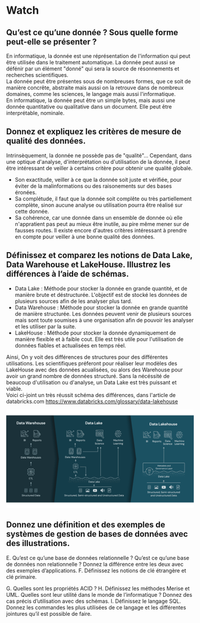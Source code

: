 # Watch 

## Qu’est ce qu’une donnée ? Sous quelle forme peut-elle se présenter ?

En informatique, la donnée est une réprésentation de l'information qui peut être utilisée dans le traitement automatique. La donnée peut aussi se défénir par un élément "donné" qui sera la source de résonnements et recherches scientifiques.  
La donnée peut être présentes sous de nombreuses formes, que ce soit de manière concrête, abstraite mais aussi on la retrouve dans de nombreux domaines, comme les sciences, le langage mais aussi l'informatique.  
En informatique, la donnée peut être un simple bytes, mais aussi une donnée quantitative ou qualitative dans un document. Elle peut être interprétable, nominale.  

## Donnez et expliquez les critères de mesure de qualité des données.

Intrinsèquement, la donnée ne possède pas de "qualité"... Cependant, dans une optique d'analyse, d'interprétation ou d'utilisation de la donnée, il peut être intéressant de veiller à certains critère pour obtenir une qualité globale.  
- Son exactitude, veiller à ce que la donnée soit juste et vérifiée, pour éviter de la malinformations ou des raisonements sur des bases éronées.
- Sa complétude, il faut que la donnée soit complête ou très partiellement complète, sinon aucune analyse ou utilisation pourra être réalisé sur cette donnée.
- Sa cohérence, car une donnée dans un ensemble de donnée où elle n'appratient pas peut au mieux être inutile, au pire même mener sur de fausses routes.
Il existe encore d'autres critères intéressant à prendre en compte pour veiller à une bonne qualité des données.

## Définissez et comparez les notions de Data Lake, Data Warehouse et LakeHouse. Illustrez les différences à l’aide de schémas.
- Data Lake : Méthode pour stocker la donnée en grande quantité, et de manière brute et déstructurée. L'objectif est de stocké les données de plusieurs sources afin de les analyser plus tard.
- Data Warehouse : Méthode pour stocker la donnée en grande quantité de manière structurée. Les données peuvent venir de plusieurs sources mais sont toute soumises à une organisation afin de pouvoir les analyser et les utiliser par la suite.
- LakeHouse : Méthode pour stocker la donnée dynamiquement de manière flexible et à faible cout. Elle est très utile pour l'utilisation de données fiables et actualisées en temps réel.

Ainsi, On y voit des différences de structures pour des différentes utilisations. Les scientifiques préferont pour réaliser leur modèles des LakeHouse avec des données acualisées, ou alors des Warehouse pour avoir un grand nombre de données structuré. Sans la nécéssité de beaucoup d'utilisation ou d'analyse, un Data Lake est très puissant et viable.  
Voici ci-joint un très réussit schéma des différences, dans l'article de databricks.com https://www.databricks.com/glossary/data-lakehouse

![Compare Data stocakges](schemas/data-lakehouse-new.png)

## Donnez une définition et des exemples de systèmes de gestion de bases de données avec des illustrations.
E. Qu’est ce qu’une base de données relationnelle ? Qu’est ce qu’une base de
données non relationnelle ? Donnez la différence entre les deux avec des
exemples d’applications.
F. Définissez les notions de clé étrangère et clé primaire.

G. Quelles sont les propriétés ACID ?
H. Définissez les méthodes Merise et UML. Quelles sont leur utilité dans le monde
de l’informatique ? Donnez des cas précis d’utilisation avec des schémas.
I. Définissez le langage SQL. Donnez les commandes les plus utilisées de ce
langage et les différentes jointures qu’il est possible de faire.